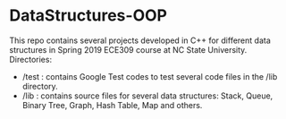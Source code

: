# DataStructures-OOP
This repo contains several projects developed in C++ for different data structures in Spring 2019 ECE309 course at NC State University.
Directories:
  - /test : contains Google Test codes to test several code files in the /lib directory. 
  - /lib  : contains source files for several data structures: Stack, Queue, Binary Tree, Graph, Hash Table, Map and others.

